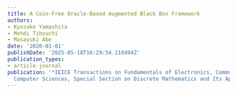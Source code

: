 ```yaml
---
title: A Coin-Free Oracle-Based Augmented Black Box Framework
authors:
- Kyosuke Yamashita
- Mehdi Tibouchi
- Masayuki Abe
date: '2020-01-01'
publishDate: '2025-05-18T16:29:54.110494Z'
publication_types:
- article-journal
publication: '*IEICE Transactions on Fundamentals of Electronics, Communications and
  Computer Sciences, Special Section on Discrete Mathematics and Its Applications*'
---
```

